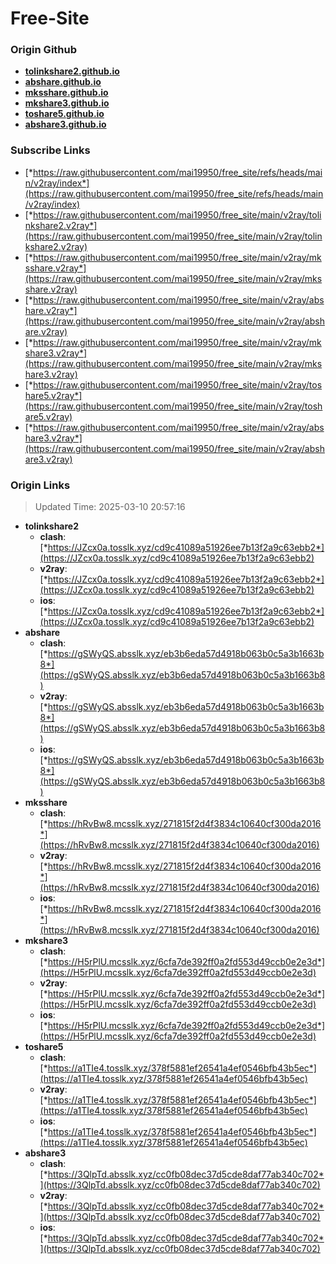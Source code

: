 # Free-Site

### Origin Github

- [**tolinkshare2.github.io**](https://github.com/tolinkshare2/tolinkshare2.github.io)
- [**abshare.github.io**](https://github.com/abshare/abshare.github.io)
- [**mksshare.github.io**](https://github.com/mksshare/mksshare.github.io)
- [**mkshare3.github.io**](https://github.com/mkshare3/mkshare3.github.io)
- [**toshare5.github.io**](https://github.com/toshare5/toshare5.github.io)
- [**abshare3.github.io**](https://github.com/abshare3/abshare3.github.io)

### Subscribe Links

- [*https://raw.githubusercontent.com/mai19950/free_site/refs/heads/main/v2ray/index*](https://raw.githubusercontent.com/mai19950/free_site/refs/heads/main/v2ray/index)
- [*https://raw.githubusercontent.com/mai19950/free_site/main/v2ray/tolinkshare2.v2ray*](https://raw.githubusercontent.com/mai19950/free_site/main/v2ray/tolinkshare2.v2ray)
- [*https://raw.githubusercontent.com/mai19950/free_site/main/v2ray/mksshare.v2ray*](https://raw.githubusercontent.com/mai19950/free_site/main/v2ray/mksshare.v2ray)
- [*https://raw.githubusercontent.com/mai19950/free_site/main/v2ray/abshare.v2ray*](https://raw.githubusercontent.com/mai19950/free_site/main/v2ray/abshare.v2ray)
- [*https://raw.githubusercontent.com/mai19950/free_site/main/v2ray/mkshare3.v2ray*](https://raw.githubusercontent.com/mai19950/free_site/main/v2ray/mkshare3.v2ray)
- [*https://raw.githubusercontent.com/mai19950/free_site/main/v2ray/toshare5.v2ray*](https://raw.githubusercontent.com/mai19950/free_site/main/v2ray/toshare5.v2ray)
- [*https://raw.githubusercontent.com/mai19950/free_site/main/v2ray/abshare3.v2ray*](https://raw.githubusercontent.com/mai19950/free_site/main/v2ray/abshare3.v2ray)

### Origin Links

> Updated Time: 2025-03-10 20:57:16

- **tolinkshare2**
  - **clash**: [*https://JZcx0a.tosslk.xyz/cd9c41089a51926ee7b13f2a9c63ebb2*](https://JZcx0a.tosslk.xyz/cd9c41089a51926ee7b13f2a9c63ebb2)
  - **v2ray**: [*https://JZcx0a.tosslk.xyz/cd9c41089a51926ee7b13f2a9c63ebb2*](https://JZcx0a.tosslk.xyz/cd9c41089a51926ee7b13f2a9c63ebb2)
  - **ios**: [*https://JZcx0a.tosslk.xyz/cd9c41089a51926ee7b13f2a9c63ebb2*](https://JZcx0a.tosslk.xyz/cd9c41089a51926ee7b13f2a9c63ebb2)
- **abshare**
  - **clash**: [*https://gSWyQS.absslk.xyz/eb3b6eda57d4918b063b0c5a3b1663b8*](https://gSWyQS.absslk.xyz/eb3b6eda57d4918b063b0c5a3b1663b8)
  - **v2ray**: [*https://gSWyQS.absslk.xyz/eb3b6eda57d4918b063b0c5a3b1663b8*](https://gSWyQS.absslk.xyz/eb3b6eda57d4918b063b0c5a3b1663b8)
  - **ios**: [*https://gSWyQS.absslk.xyz/eb3b6eda57d4918b063b0c5a3b1663b8*](https://gSWyQS.absslk.xyz/eb3b6eda57d4918b063b0c5a3b1663b8)
- **mksshare**
  - **clash**: [*https://hRvBw8.mcsslk.xyz/271815f2d4f3834c10640cf300da2016*](https://hRvBw8.mcsslk.xyz/271815f2d4f3834c10640cf300da2016)
  - **v2ray**: [*https://hRvBw8.mcsslk.xyz/271815f2d4f3834c10640cf300da2016*](https://hRvBw8.mcsslk.xyz/271815f2d4f3834c10640cf300da2016)
  - **ios**: [*https://hRvBw8.mcsslk.xyz/271815f2d4f3834c10640cf300da2016*](https://hRvBw8.mcsslk.xyz/271815f2d4f3834c10640cf300da2016)
- **mkshare3**
  - **clash**: [*https://H5rPlU.mcsslk.xyz/6cfa7de392ff0a2fd553d49ccb0e2e3d*](https://H5rPlU.mcsslk.xyz/6cfa7de392ff0a2fd553d49ccb0e2e3d)
  - **v2ray**: [*https://H5rPlU.mcsslk.xyz/6cfa7de392ff0a2fd553d49ccb0e2e3d*](https://H5rPlU.mcsslk.xyz/6cfa7de392ff0a2fd553d49ccb0e2e3d)
  - **ios**: [*https://H5rPlU.mcsslk.xyz/6cfa7de392ff0a2fd553d49ccb0e2e3d*](https://H5rPlU.mcsslk.xyz/6cfa7de392ff0a2fd553d49ccb0e2e3d)
- **toshare5**
  - **clash**: [*https://a1TIe4.tosslk.xyz/378f5881ef26541a4ef0546bfb43b5ec*](https://a1TIe4.tosslk.xyz/378f5881ef26541a4ef0546bfb43b5ec)
  - **v2ray**: [*https://a1TIe4.tosslk.xyz/378f5881ef26541a4ef0546bfb43b5ec*](https://a1TIe4.tosslk.xyz/378f5881ef26541a4ef0546bfb43b5ec)
  - **ios**: [*https://a1TIe4.tosslk.xyz/378f5881ef26541a4ef0546bfb43b5ec*](https://a1TIe4.tosslk.xyz/378f5881ef26541a4ef0546bfb43b5ec)
- **abshare3**
  - **clash**: [*https://3QlpTd.absslk.xyz/cc0fb08dec37d5cde8daf77ab340c702*](https://3QlpTd.absslk.xyz/cc0fb08dec37d5cde8daf77ab340c702)
  - **v2ray**: [*https://3QlpTd.absslk.xyz/cc0fb08dec37d5cde8daf77ab340c702*](https://3QlpTd.absslk.xyz/cc0fb08dec37d5cde8daf77ab340c702)
  - **ios**: [*https://3QlpTd.absslk.xyz/cc0fb08dec37d5cde8daf77ab340c702*](https://3QlpTd.absslk.xyz/cc0fb08dec37d5cde8daf77ab340c702)
